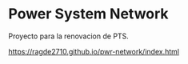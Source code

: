 # Power System Network
Proyecto para la renovacion de PTS.

https://ragde2710.github.io/pwr-network/index.html
